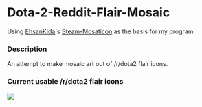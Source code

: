 Dota-2-Reddit-Flair-Mosaic
===============

Using [EhsanKida](https://github.com/EhsanKia)'s [Steam-Mosaticon](https://github.com/EhsanKia/Steam-Mosaticon) as the basis for my program.

### Description
An attempt to make mosaic art out of /r/dota2 flair icons.

### Current usable /r/dota2 flair icons
![](http://i.imgur.com/L83XNvg.png)

